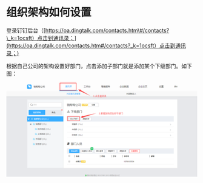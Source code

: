 # 组织架构如何设置

登录钉钉后台（[https://oa.dingtalk.com/contacts.htm\#/contacts?\_k=1ocsft）点击到通讯录；](https://oa.dingtalk.com/contacts.htm#/contacts?_k=1ocsft）点击到通讯录；)

根据自己公司的架构设置好部门，点击添加子部门就是添加某个下级部门。如下图：

![](/assets/ktydr1.1.png)

